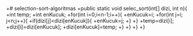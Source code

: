 +# selection-sort-algoritmas
 +public static void selec_sort(int[] dizi, int n){
 +int temp;
 +int enKucuk;
 +for(int i=0;i<n-1;i++){
 +enKucuk=i;
 +for(int j=i; j<n;j++){
 +if(dizi[j]<dizi[enKucuk]){
 +enKucuk=j;
 +}
 +}
 +temp=dizi[i];
 +dizi[i]=dizi[enKucuk];
 +dizi[enKucuk]=temp;
 +}
 +}
 +}
 +}
